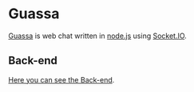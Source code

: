 # Guassa

[Guassa](https://guassa.javojav.com/) is web chat written in [node.js](https://nodejs.org) using [Socket.IO](https://socket.io/).

## Back-end
[Here you can see the Back-end](https://github.com/Guassa/Guassa).
